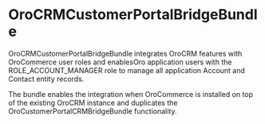 # OroCRMCustomerPortalBridgeBundle

OroCRMCustomerPortalBridgeBundle integrates OroCRM features with OroCommerce user roles and enablesOro application users with the ROLE_ACCOUNT_MANAGER role to manage all application Account and Contact entity records.

The bundle enables the integration when OroCommerce is installed on top of the existing OroCRM instance and duplicates the OroCustomerPortalCRMBridgeBundle functionality.

